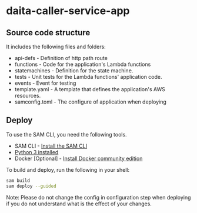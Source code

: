 # daita-caller-service-app

## Source code structure
It includes the following files and folders:

- api-defs - Definition of http path route
- functions - Code for the application's Lambda functions
- statemachines - Definition for the state machine.
- tests - Unit tests for the Lambda functions' application code.
- events - Event for testing
- template.yaml - A template that defines the application's AWS resources.
- samconfig.toml - The configure of application when deploying

## Deploy

To use the SAM CLI, you need the following tools.

* SAM CLI - [Install the SAM CLI](https://docs.aws.amazon.com/serverless-application-model/latest/developerguide/serverless-sam-cli-install.html)
* [Python 3 installed](https://www.python.org/downloads/)
* Docker [Optional] - [Install Docker community edition](https://hub.docker.com/search/?type=edition&offering=community)

To build and deploy, run the following in your shell:

```bash
sam build 
sam deploy --guided
```

Note: Please do not change the config in configuration step when deploying if you do not understand what is the effect of your changes.

